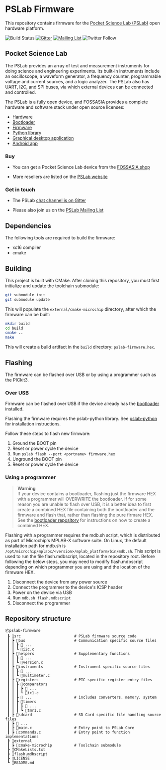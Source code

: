 # PSLab Firmware

This repository contains firmware for the
[Pocket Science Lab (PSLab)](https://pslab.io) open hardware platform.

![Build Status](https://github.com/fossasia/pslab-firmware/actions/workflows/main-builder.yml/badge.svg)
[![Gitter](https://badges.gitter.im/fossasia/pslab.svg)](https://gitter.im/fossasia/pslab?utm_source=badge&utm_medium=badge&utm_campaign=pr-badge)
[![Mailing List](https://img.shields.io/badge/Mailing%20List-FOSSASIA-blue.svg)](https://groups.google.com/forum/#!forum/pslab-fossasia)
![Twitter Follow](https://img.shields.io/twitter/follow/pslabio.svg?style=social&label=Follow&maxAge=259)

## Pocket Science Lab

The PSLab provides an array of test and measurement instruments for doing
science and engineering experiments. Its built-in instruments include an
oscilloscope, a waveform generator, a frequency counter, programmable voltage
and current sources, and a logic analyzer. The PSLab also has UART, I2C, and SPI
buses, via which external devices can be connected and controlled.

The PSLab is a fully open device, and FOSSASIA provides a complete hardware
and software stack under open source licenses:

-   [Hardware](https://github.com/fossasia/pslab-hardware)
-   [Bootloader](https://github.com/fossasia/pslab-bootloader)
-   [Firmware](https://github.com/fossasia/pslab-firmware)
-   [Python library](https://github.com/fossasia/pslab-python)
-   [Graphical desktop application](https://github.com/fossasia/pslab-desktop)
-   [Android app](https://github.com/fossasia/pslab-android)

### Buy

-   You can get a Pocket Science Lab device from the
    [FOSSASIA shop](https://fossasia.com/)

-   More resellers are listed on the [PSLab website](https://pslab.io/shop/)

### Get in touch

-   The PSLab [chat channel is on Gitter](https://gitter.im/fossasia/pslab)

-   Please also join us on the
    [PSLab Mailing List](https://groups.google.com/forum/#!forum/pslab-fossasia)

## Dependencies

The following tools are required to build the firmware:

-   xc16 compiler
-   cmake

## Building

This project is built with CMake. After cloning this repository, you must first
initialize and update the toolchain submodule:

```bash
git submodule init
git submodule update
```

This will populate the `external/cmake-microchip` directory, after which the
firmware can be built:

```bash
mkdir build
cd build
cmake ..
make
```

This will create a build artifact in the `build` directory:
`pslab-firmware.hex`.

## Flashing

The firmware can be flashed over USB or by using a programmer such as the
PICkit3.

### Over USB

Firmware can be flashed over USB if the device already has the
[bootloader](https://github.com/fossasia/pslab-bootloader) installed.

Flashing the firmware requires the pslab-python library. See
[pslab-python](https://github.com/fossasia/pslab-python) for installation
instructions.

Follow these steps to flash new firmware:

1.  Ground the BOOT pin
2.  Reset or power cycle the device
3.  Run `pslab flash --port <portname> firmware.hex`
4.  Unground the BOOT pin
5.  Reset or power cycle the device

### Using a programmer

> **Warning**  
> If your device contains a bootloader, flashing just the firmware HEX with a
> programmer will OVERWRITE the bootloader. If for some reason you are unable
> to flash over USB, it is a better idea to first create a combined HEX file
> containing both the bootloader and the firmware and flash that, rather than
> flashing the pure firmare HEX. See the
> [bootloader repository](https://github.com/fossasia/pslab-bootloader/#creating-a-combined-hex-file)
> for instructions on how to create a combined HEX.

Flashing with a programmer requires the mdb.sh script, which is distributed as
part of Microchip's MPLAB-X software suite. On Linux, the default installation
path for mdb.sh is `/opt/microchip/mplabx/<version>/mplab_platform/bin/mdb.sh`.
This script is used to run the file flash.mdbscript, located in the repository
root. Before following the below steps, you may need to modify flash.mdbscript
depending on which programmer you are using and the location of the firmware
HEX.

1.  Disconnect the device from any power source
2.  Connect the programmer to the device's ICSP header
3.  Power on the device via USB
4.  Run `mdb.sh flash.mdbscript`
5.  Disconnect the programmer

## Repository structure

```shell
📦pslab-firmware
 ┣ 📂src                        # PSLab firmware source code
 ┃ ┣ 📂bus                      # Communication specific source files
 ┃ ┃ ┣ 📜 ...
 ┃ ┃ ┗ 📜i2c.c
 ┃ ┣ 📂helpers                  # Supplementary functions
 ┃ ┃ ┣ 📜 ...
 ┃ ┃ ┗ 📜version.c
 ┃ ┣ 📂instruments              # Instrument specific source files
 ┃ ┃ ┣ 📜 ...
 ┃ ┃ ┗ 📜multimeter.c
 ┃ ┣ 📂registers                # PIC specific register entry files
 ┃ ┃ ┣ 📂comparators
 ┃ ┃ ┃ ┣ 📜 ...
 ┃ ┃ ┃ ┗ 📜ic1.c
 ┃ ┃ ┣ 📂 ...                   # includes converters, memory, system
 ┃ ┃ ┣ 📂timers
 ┃ ┃ ┃ ┣ 📜 ...
 ┃ ┃ ┃ ┗ 📜tmr1.c
 ┃ ┣ 📂sdcard                   # SD Card specific file handling source files
 ┃ ┣ 📜 ...
 ┃ ┣ 📜main.c                   # Entry point to PSLab Core
 ┃ ┣ 📜commands.c               # Entry point to function implementations
 ┣ 📂external
 ┃ ┣ 📂cmake-microchip          # Toolchain submodule
 ┣ 📜CMakeLists.txt
 ┣ 📜flash.mdbscript
 ┣ 📜LICENSE
 ┗ 📜README.md
```
